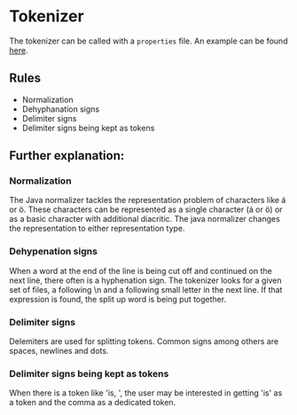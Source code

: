 # Tokenizer

The tokenizer can be called with a `properties` file. An example can be found [here](https://github.com/CITlabRostock/CITlabTokenizer/blob/master/src/test/resources/tokenizer_config.properties).

## Rules
* Normalization
* Dehyphanation signs
* Delimiter signs
* Delimiter signs being kept as tokens

## Further explanation:
### Normalization
The Java normalizer tackles the representation problem of characters like á or ö. These characters can be represented as a single character (á or ö) or as a basic character with additional diacritic. The java normalizer changes the representation to either representation type.
### Dehypenation signs
When a word at the end of the line is being cut off and continued on the next line, there often is a hyphenation sign. The tokenizer looks for a given set of files, a following \n and a following small letter in the next line. If that expression is found, the split up word is being put together.
### Delimiter signs
Delemiters are used for splitting tokens. Common signs among others are spaces, newlines and dots.
### Delimiter signs being kept as tokens
When there is a token like 'is, ', the user may be interested in getting 'is' as a token and the comma as a dedicated token.

